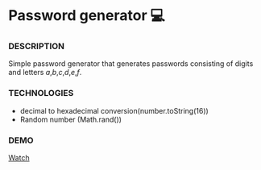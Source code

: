 # Password generator 💻

### DESCRIPTION
Simple password generator that generates passwords consisting of digits and letters *a*,*b*,*c*,*d*,*e*,*f*.

### TECHNOLOGIES
- decimal to hexadecimal conversion(number.toString(16))
- Random number (Math.rand())

### DEMO
[Watch]()
